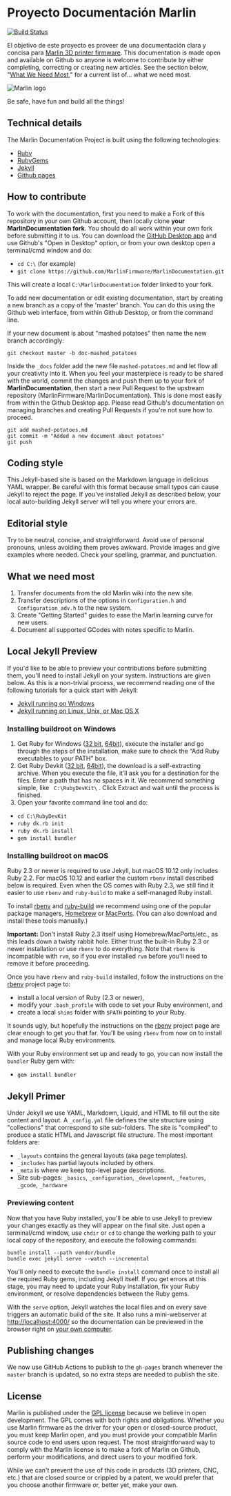 # Proyecto Documentación Marlin

[![Build Status](//travis-ci.org/MarlinFirmware/MarlinDocumentation.svg?branch=master)](//travis-ci.org/MarlinFirmware/MarlinDocumentation)

El objetivo de este proyecto es proveer de una documentación clara y concisa para [Marlin 3D printer firmware](//github.com/MarlinFirmware/Marlin). This documentation is made open and available on Github so anyone is welcome to contribute by either completing, correcting or creating new articles. See the section below, "[What We Need Most](#what-we-need-most)," for a current list of... what we need most.

![Marlin logo](assets/images/logo/marlin/small.png)

Be safe, have fun and build all the things!

## Technical details

The Marlin Documentation Project is built using the following technologies:
- [Ruby](//www.ruby-lang.org/en/downloads/)
- [RubyGems](//rubygems.org/pages/download)
- [Jekyll](//jekyllrb.com/)
- [Github pages](//pages.github.com/)

## How to contribute

To work with the documentation, first you need to make a Fork of this repository in your own Github account, then locally clone **your MarlinDocumentation fork**. You should do all work within your own fork before submitting it to us. You can download the [GitHub Desktop app](//desktop.github.com/) and use Github's "Open in Desktop" option, or from your own desktop open a terminal/cmd window and do:
  - `cd C:\` (for example)
  - `git clone https://github.com/MarlinFirmware/MarlinDocumentation.git`

This will create a local `C:\MarlinDocumentation` folder linked to your fork.

To add new documentation or edit existing documentation, start by creating a new branch as a copy of the 'master' branch. You can do this using the Github web interface, from within Github Desktop, or from the command line.

If your new document is about "mashed potatoes" then name the new branch accordingly:
```
git checkout master -b doc-mashed_potatoes
```
Inside the `_docs` folder add the new file `mashed-potatoes.md` and let flow all your creativity into it. When you feel your masterpiece is ready to be shared with the world, commit the changes and push them up to your fork of **MarlinDocumentation**, then start a new Pull Request to the upstream repository (MarlinFirmware/MarlinDocumentation). This is done most easily from within the Github Desktop app. Please read Github's documentation on managing branches and creating Pull Requests if you're not sure how to proceed.
```
git add mashed-potatoes.md
git commit -m "Added a new document about potatoes"
git push
```

## Coding style

This Jekyll-based site is based on the Markdown language in delicious YAML wrapper. Be careful with this format because small typos can cause Jekyll to reject the page. If you've installed Jekyll as described below, your local auto-building Jekyll server will tell you where your errors are.

## Editorial style

Try to be neutral, concise, and straightforward. Avoid use of personal pronouns, unless avoiding them proves awkward. Provide images and give examples where needed. Check your spelling, grammar, and punctuation.

## What we need most

1. Transfer documents from the old Marlin wiki into the new site.
1. Transfer descriptions of the options in `Configuration.h` and `Configuration_adv.h` to the new system.
1. Create "Getting Started" guides to ease the Marlin learning curve for new users.
1. Document all supported GCodes with notes specific to Marlin.

## Local Jekyll Preview

If you'd like to be able to preview your contributions before submitting them, you'll need to install Jekyll on your system. Instructions are given below. As this is a non-trivial process, we recommend reading one of the following tutorials for a quick start with Jekyll:
- [Jekyll running on Windows](//jekyll-windows.juthilo.com/)
- [Jekyll running on Linux, Unix, or Mac OS X](//jekyllrb.com/docs/installation/)

### Installing buildroot on Windows

 1. Get Ruby for Windows ([32 bit](//dl.bintray.com/oneclick/rubyinstaller/rubyinstaller-2.3.3.exe), [64bit](//dl.bintray.com/oneclick/rubyinstaller/rubyinstaller-2.3.3-x64.exe)), execute the installer and go through the steps of the installation, make sure to check the “Add Ruby executables to your PATH” box.
 2. Get Ruby Devkit ([32 bit](//dl.bintray.com/oneclick/rubyinstaller/DevKit-mingw64-32-4.7.2-20130224-1151-sfx.exe), [64bit](//dl.bintray.com/oneclick/rubyinstaller/DevKit-mingw64-64-4.7.2-20130224-1432-sfx.exe)), the download is a self-extracting archive. When you execute the file, it’ll ask you for a destination for the files. Enter a path that has no spaces in it. We recommend something simple, like ` C:\RubyDevKit\` . Click Extract and wait until the process is finished.
 3. Open your favorite command line tool and do:
  - `cd C:\RubyDevKit`
  - `ruby dk.rb init`
  - `ruby dk.rb install`
  - `gem install bundler`

### Installing buildroot on macOS

Ruby 2.3 or newer is required to use Jekyll, but macOS 10.12 only includes Ruby 2.2. For macOS 10.12 and earlier the custom `rbenv` install described below is required. Even when the OS comes with Ruby 2.3, we still find it easier to use `rbenv` and `ruby-build` to make a self-managed Ruby install.

To install [rbenv](//github.com/rbenv/rbenv) and [ruby-build](//github.com/rbenv/ruby-build#readme) we recommend using one of the popular package managers, [Homebrew](//brew.sh) or [MacPorts](//www.macports.org). (You can also download and install these tools manually.)

**Important:** Don't install Ruby 2.3 itself using Homebrew/MacPorts/etc., as this leads down a twisty rabbit hole. Either trust the built-in Ruby 2.3 or newer installation or use `rbenv` to do everything. Note that `rbenv` is incompatible with `rvm`, so if you ever installed `rvm` before you'll need to remove it before proceeding.

Once you have `rbenv` and `ruby-build` installed, follow the instructions on the [rbenv](//github.com/rbenv/rbenv) project page to:

- install a local version of Ruby (2.3 or newer),
- modify your `.bash_profile` with code to set your Ruby environment, and
- create a local `shims` folder with `$PATH` pointing to your Ruby.

It sounds ugly, but hopefully the instructions on the [rbenv](//github.com/rbenv/rbenv) project page are clear enough to get you that far. You'll be using `rbenv` from now on to install and manage local Ruby environments.

With your Ruby environment set up and ready to go, you can now install the `bundler` Ruby gem with:
- `gem install bundler`

## Jekyll Primer

Under Jekyll we use YAML, Markdown, Liquid, and HTML to fill out the site content and layout. A `_config.yml` file defines the site structure using "collections" that correspond to site sub-folders. The site is "compiled" to produce a static HTML and Javascript file structure. The most important folders are:

- `_layouts` contains the general layouts (aka page templates).
- `_includes` has partial layouts included by others.
- `_meta` is where we keep top-level page descriptions.
- Site sub-pages: `_basics`, `_configuration`, `_development`, `_features`, `_gcode`, `_hardware`

### Previewing content

Now that you have Ruby installed, you'll be able to use Jekyll to preview your changes exactly as they will appear on the final site. Just open a terminal/cmd window, use `chdir` or `cd` to change the working path to your local copy of the repository, and execute the following commands:

```
bundle install --path vendor/bundle
bundle exec jekyll serve --watch --incremental
```

You'll only need to execute the `bundle install` command once to install all the required Ruby gems, including Jekyll itself. If you get errors at this stage, you may need to update your Ruby installation, fix your Ruby environment, or resolve dependencies between the Ruby gems.

With the `serve` option, Jekyll watches the local files and on every save triggers an automatic build of the site. It also runs a mini-webserver at [http://localhost:4000/](//localhost:4000/) so the documentation can be previewed in the browser right on [your own computer](//localhost:4000/).

## Publishing changes

We now use GitHub Actions to publish to the `gh-pages` branch whenever the `master` branch is updated, so no extra steps are needed to publish the site.

## License

Marlin is published under the [GPL license](/LICENSE) because we believe in open development. The GPL comes with both rights and obligations. Whether you use Marlin firmware as the driver for your open or closed-source product, you must keep Marlin open, and you must provide your compatible Marlin source code to end users upon request. The most straightforward way to comply with the Marlin license is to make a fork of Marlin on Github, perform your modifications, and direct users to your modified fork.

While we can't prevent the use of this code in products (3D printers, CNC, etc.) that are closed source or crippled by a patent, we would prefer that you choose another firmware or, better yet, make your own.
<!--stackedit_data:
eyJoaXN0b3J5IjpbLTEwODgwMTc1Ml19
-->